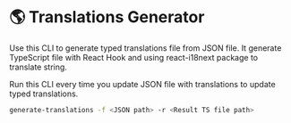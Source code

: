 # 🌎 Translations Generator

Use this CLI to generate typed translations file from JSON file. It generate TypeScript file with React Hook and using react-i18next package to translate string.

Run this CLI every time you update JSON file with translations to update typed translations.

```bash
generate-translations -f <JSON path> -r <Result TS file path>
```
